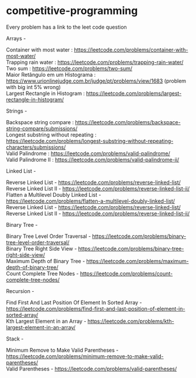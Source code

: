# competitive-programming
Every problem has a link to the leet code question 

Arrays - 

Container with most water : https://leetcode.com/problems/container-with-most-water/  
Trapping rain water : https://leetcode.com/problems/trapping-rain-water/  
Two sum : https://leetcode.com/problems/two-sum/  
Maior Retângulo em um Histograma : https://www.urionlinejudge.com.br/judge/pt/problems/view/1683 (problem with big int 5% wrong)  
Largest Rectangle in Histogram : https://leetcode.com/problems/largest-rectangle-in-histogram/  

Strings - 

Backspace string compare : https://leetcode.com/problems/backspace-string-compare/submissions/  
Longest substring without repeating : https://leetcode.com/problems/longest-substring-without-repeating-characters/submissions/  
Valid Palindrome : https://leetcode.com/problems/valid-palindrome/  
Valid Palindrome II : https://leetcode.com/problems/valid-palindrome-ii/  


Linked List -  

Reverse Linked List - https://leetcode.com/problems/reverse-linked-list/  
Reverse Linked List II - https://leetcode.com/problems/reverse-linked-list-ii/  
Flatten a Multilevel Doubly Linked List - https://leetcode.com/problems/flatten-a-multilevel-doubly-linked-list/  
Reverse Linked List - https://leetcode.com/problems/reverse-linked-list/
Reverse Linked List II - https://leetcode.com/problems/reverse-linked-list-ii/

Binary Tree -  

Binary Tree Level Order Traversal - https://leetcode.com/problems/binary-tree-level-order-traversal/  
Binary Tree Right Side View - https://leetcode.com/problems/binary-tree-right-side-view/  
Maximum Depth of Binary Tree - https://leetcode.com/problems/maximum-depth-of-binary-tree/  
Count Complete Tree Nodes - https://leetcode.com/problems/count-complete-tree-nodes/  

Recursion -  

Find First And Last Position Of Element In Sorted Array - https://leetcode.com/problems/find-first-and-last-position-of-element-in-sorted-array/  
Kth Largest Element in an Array - https://leetcode.com/problems/kth-largest-element-in-an-array/  

Stack -  

Minimum Remove to Make Valid Parentheses - https://leetcode.com/problems/minimum-remove-to-make-valid-parentheses/  
Valid Parentheses - https://leetcode.com/problems/valid-parentheses/  
